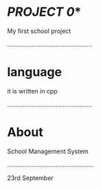 
# ***PROJECT 0****

My first school project

.................................................
# language
it is written in cpp

.................................................
# About 

School Management System

..................................................

23rd September 